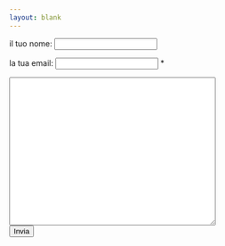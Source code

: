 ```yaml
---
layout: blank
---
```


<form name="scrivici" action="http://getsimpleform.com/messages?form_api_token=2c08cc2897d1de77157533ef2f2b76be" onsubmit="return validateForm()" method="post">
	<p>il tuo nome: <input type="text"  name="nome"/></p>
	<p>la tua email: <input type="text" name="email"/> *</p>
    <textarea style="display:block; margin-top:1em; font-size: 0.8em" rows='20' cols='50' type='text' name='messaggio'> </textarea>
    <input type='submit' value='Invia' />
</form>	